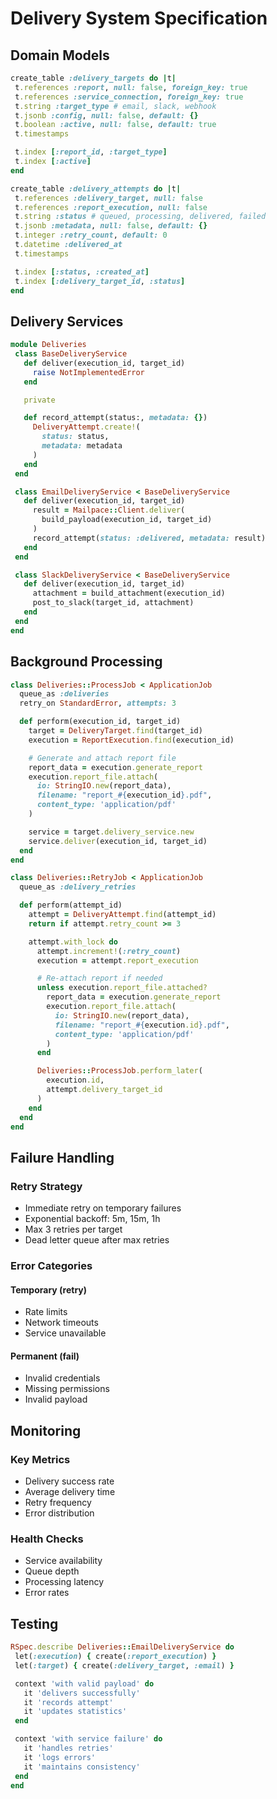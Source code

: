 # Delivery System Specification

## Domain Models

```ruby
create_table :delivery_targets do |t|
 t.references :report, null: false, foreign_key: true
 t.references :service_connection, foreign_key: true
 t.string :target_type # email, slack, webhook
 t.jsonb :config, null: false, default: {}
 t.boolean :active, null: false, default: true
 t.timestamps

 t.index [:report_id, :target_type]
 t.index [:active]
end

create_table :delivery_attempts do |t|
 t.references :delivery_target, null: false
 t.references :report_execution, null: false
 t.string :status # queued, processing, delivered, failed
 t.jsonb :metadata, null: false, default: {}
 t.integer :retry_count, default: 0
 t.datetime :delivered_at
 t.timestamps

 t.index [:status, :created_at]
 t.index [:delivery_target_id, :status]
end
```

## Delivery Services

```ruby
module Deliveries
 class BaseDeliveryService
   def deliver(execution_id, target_id)
     raise NotImplementedError
   end

   private

   def record_attempt(status:, metadata: {})
     DeliveryAttempt.create!(
       status: status,
       metadata: metadata
     )
   end
 end

 class EmailDeliveryService < BaseDeliveryService
   def deliver(execution_id, target_id)
     result = Mailpace::Client.deliver(
       build_payload(execution_id, target_id)
     )
     record_attempt(status: :delivered, metadata: result)
   end
 end

 class SlackDeliveryService < BaseDeliveryService
   def deliver(execution_id, target_id)
     attachment = build_attachment(execution_id)
     post_to_slack(target_id, attachment)
   end
 end
end
```

## Background Processing

```ruby
class Deliveries::ProcessJob < ApplicationJob
  queue_as :deliveries
  retry_on StandardError, attempts: 3

  def perform(execution_id, target_id)
    target = DeliveryTarget.find(target_id)
    execution = ReportExecution.find(execution_id)

    # Generate and attach report file
    report_data = execution.generate_report
    execution.report_file.attach(
      io: StringIO.new(report_data),
      filename: "report_#{execution_id}.pdf",
      content_type: 'application/pdf'
    )

    service = target.delivery_service.new
    service.deliver(execution_id, target_id)
  end
end

class Deliveries::RetryJob < ApplicationJob
  queue_as :delivery_retries

  def perform(attempt_id)
    attempt = DeliveryAttempt.find(attempt_id)
    return if attempt.retry_count >= 3

    attempt.with_lock do
      attempt.increment!(:retry_count)
      execution = attempt.report_execution

      # Re-attach report if needed
      unless execution.report_file.attached?
        report_data = execution.generate_report
        execution.report_file.attach(
          io: StringIO.new(report_data),
          filename: "report_#{execution.id}.pdf",
          content_type: 'application/pdf'
        )
      end

      Deliveries::ProcessJob.perform_later(
        execution.id,
        attempt.delivery_target_id
      )
    end
  end
end
```

## Failure Handling

### Retry Strategy

- Immediate retry on temporary failures
- Exponential backoff: 5m, 15m, 1h
- Max 3 retries per target
- Dead letter queue after max retries

### Error Categories

#### Temporary (retry)

- Rate limits
- Network timeouts
- Service unavailable

#### Permanent (fail)

- Invalid credentials
- Missing permissions
- Invalid payload

## Monitoring

### Key Metrics

- Delivery success rate
- Average delivery time
- Retry frequency
- Error distribution

### Health Checks

- Service availability
- Queue depth
- Processing latency
- Error rates

## Testing

```ruby
RSpec.describe Deliveries::EmailDeliveryService do
 let(:execution) { create(:report_execution) }
 let(:target) { create(:delivery_target, :email) }

 context 'with valid payload' do
   it 'delivers successfully'
   it 'records attempt'
   it 'updates statistics'
 end

 context 'with service failure' do
   it 'handles retries'
   it 'logs errors'
   it 'maintains consistency'
 end
end
```

